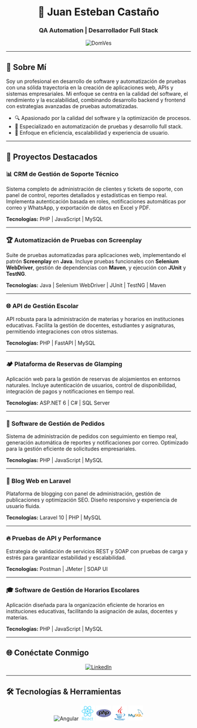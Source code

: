 <h1 align="center">🚀 Juan Esteban Castaño</h1>
<h3 align="center">QA Automation | Desarrollador Full Stack</h3>

<p align="center">
  <img src="https://komarev.com/ghpvc/?username=DomVes&label=Visitas%20al%20perfil&color=0e75b6&style=flat" alt="DomVes" />
</p>

---

## 📌 Sobre Mí

Soy un profesional en desarrollo de software y automatización de pruebas con una sólida trayectoria en la creación de aplicaciones web, APIs y sistemas empresariales. Mi enfoque se centra en la calidad del software, el rendimiento y la escalabilidad, combinando desarrollo backend y frontend con estrategias avanzadas de pruebas automatizadas.  

- 🔍 Apasionado por la calidad del software y la optimización de procesos.  
- 🚀 Especializado en automatización de pruebas y desarrollo full stack.  
- 🎯 Enfoque en eficiencia, escalabilidad y experiencia de usuario.  

---

## 🌟 Proyectos Destacados  

### 📊 CRM de Gestión de Soporte Técnico  
Sistema completo de administración de clientes y tickets de soporte, con panel de control, reportes detallados y estadísticas en tiempo real. Implementa autenticación basada en roles, notificaciones automáticas por correo y WhatsApp, y exportación de datos en Excel y PDF.  

**Tecnologías:** PHP | JavaScript | MySQL  

---

### 🏆 Automatización de Pruebas con Screenplay  
Suite de pruebas automatizadas para aplicaciones web, implementando el patrón **Screenplay** en **Java**. Incluye pruebas funcionales con **Selenium WebDriver**, gestión de dependencias con **Maven**, y ejecución con **JUnit** y **TestNG**.  

**Tecnologías:** Java | Selenium WebDriver | JUnit | TestNG | Maven  

---

### 🌐 API de Gestión Escolar  
API robusta para la administración de materias y horarios en instituciones educativas. Facilita la gestión de docentes, estudiantes y asignaturas, permitiendo integraciones con otros sistemas.  

**Tecnologías:** PHP | FastAPI | MySQL  

---

### 🏕️ Plataforma de Reservas de Glamping  
Aplicación web para la gestión de reservas de alojamientos en entornos naturales. Incluye autenticación de usuarios, control de disponibilidad, integración de pagos y notificaciones en tiempo real.  

**Tecnologías:** ASP.NET 6 | C# | SQL Server  

---

### 🛒 Software de Gestión de Pedidos  
Sistema de administración de pedidos con seguimiento en tiempo real, generación automática de reportes y notificaciones por correo. Optimizado para la gestión eficiente de solicitudes empresariales.  

**Tecnologías:** PHP | JavaScript | MySQL  

---

### 📝 Blog Web en Laravel  
Plataforma de blogging con panel de administración, gestión de publicaciones y optimización SEO. Diseño responsivo y experiencia de usuario fluida.  

**Tecnologías:** Laravel 10 | PHP | MySQL  

---

### 🔥 Pruebas de API y Performance  
Estrategia de validación de servicios REST y SOAP con pruebas de carga y estrés para garantizar estabilidad y escalabilidad.  

**Tecnologías:** Postman | JMeter | SOAP UI  

---

### 🎓 Software de Gestión de Horarios Escolares  
Aplicación diseñada para la organización eficiente de horarios en instituciones educativas, facilitando la asignación de aulas, docentes y materias.  

**Tecnologías:** PHP | JavaScript | MySQL  

---

## 🌐 Conéctate Conmigo  

<p align="center">
  <a href="https://linkedin.com/in/juan-esteban-castaño-castaño-a953371b0/" target="_blank">
    <img src="https://img.shields.io/badge/LinkedIn-0077B5?style=for-the-badge&logo=linkedin&logoColor=white" alt="LinkedIn">
  </a>
</p>

---

## 🛠 Tecnologías & Herramientas  

<p align="center">
  <img src="https://angular.io/assets/images/logos/angular/angular.svg" alt="Angular" width="40" height="40">
  <img src="https://raw.githubusercontent.com/devicons/devicon/master/icons/react/react-original-wordmark.svg" alt="React" width="40" height="40">
  <img src="https://raw.githubusercontent.com/devicons/devicon/master/icons/php/php-original.svg" alt="PHP" width="40" height="40">
  <img src="https://raw.githubusercontent.com/devicons/devicon/master/icons/java/java-original.svg" alt="Java" width="40" height="40">
  <img src="https://raw.githubusercontent.com/devicons/devicon/master/icons/mysql/mysql-original-wordmark.svg" alt="MySQL" width="40" height="40">
</p>

